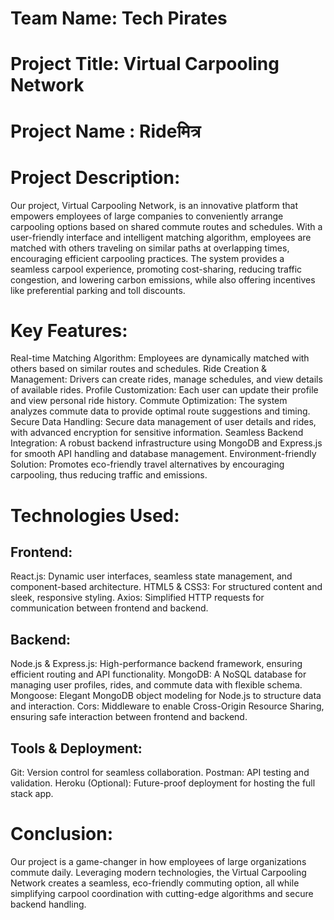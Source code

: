 # Team Name: Tech Pirates
# Project Title: Virtual Carpooling Network
# Project Name : Rideमित्र 
# Project Description:
Our project, Virtual Carpooling Network, is an innovative platform that empowers employees of large companies to conveniently arrange carpooling options based on shared commute routes and schedules. With a user-friendly interface and intelligent matching algorithm, employees are matched with others traveling on similar paths at overlapping times, encouraging efficient carpooling practices. The system provides a seamless carpool experience, promoting cost-sharing, reducing traffic congestion, and lowering carbon emissions, while also offering incentives like preferential parking and toll discounts.

# Key Features:
Real-time Matching Algorithm: Employees are dynamically matched with others based on similar routes and schedules.
Ride Creation & Management: Drivers can create rides, manage schedules, and view details of available rides.
Profile Customization: Each user can update their profile and view personal ride history.
Commute Optimization: The system analyzes commute data to provide optimal route suggestions and timing.
Secure Data Handling: Secure data management of user details and rides, with advanced encryption for sensitive information.
Seamless Backend Integration: A robust backend infrastructure using MongoDB and Express.js for smooth API handling and database management.
Environment-friendly Solution: Promotes eco-friendly travel alternatives by encouraging carpooling, thus reducing traffic and emissions.

# Technologies Used:

## Frontend:

React.js: Dynamic user interfaces, seamless state management, and component-based architecture.
HTML5 & CSS3: For structured content and sleek, responsive styling.
Axios: Simplified HTTP requests for communication between frontend and backend.

## Backend:

Node.js & Express.js: High-performance backend framework, ensuring efficient routing and API functionality.
MongoDB: A NoSQL database for managing user profiles, rides, and commute data with flexible schema.
Mongoose: Elegant MongoDB object modeling for Node.js to structure data and interaction.
Cors: Middleware to enable Cross-Origin Resource Sharing, ensuring safe interaction between frontend and backend.

## Tools & Deployment:

Git: Version control for seamless collaboration.
Postman: API testing and validation.
Heroku (Optional): Future-proof deployment for hosting the full stack app.

# Conclusion:
Our project is a game-changer in how employees of large organizations commute daily. Leveraging modern technologies, the Virtual Carpooling Network creates a seamless, eco-friendly commuting option, all while simplifying carpool coordination with cutting-edge algorithms and secure backend handling.
